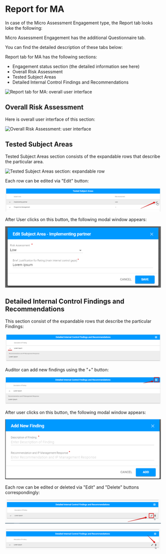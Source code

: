 # Report for MA

In case of the Micro Assessment Engagement type, the Report tab looks loke the following:





Micro Assessment Engagement has the additional Questionnaire tab. 

You can find the detailed description of these tabs below:

Report tab for MA has the following sections:

* Engagement status section \(the detailed information see here\)
* Overall Risk Assessment
* Tested Subject Areas
* Detailed Internal Control Findings and Recommendations



![Report tab for MA: overall user interface](https://blobscdn.gitbook.com/v0/b/gitbook-28427.appspot.com/o/assets%2F-LJxF2RKg63Q700gpAQ8%2F-LKaWKDkPJAjRqVYilvP%2F-LKaYSaEDieEh4YOY7f-%2F62.png?alt=media&token=643f9794-f14b-47a8-8c7b-da8b71f02d33)

## Overall Risk Assessment

  
Here is overall user interface of this section:​

![Overall Risk Assessment: user interface](https://blobscdn.gitbook.com/v0/b/gitbook-28427.appspot.com/o/assets%2F-LJxF2RKg63Q700gpAQ8%2F-LKaWKDkPJAjRqVYilvP%2F-LKaXX19WCMVmeBU9VZK%2F63.png?alt=media&token=c457f771-5ea8-46ca-bc2d-914a1b0a9f65)

## Tested Subject Areas

  
Tested Subject Areas section consists of the expandable rows that describe the particular area.​

![Tested Subject Areas section: expandable row](https://blobscdn.gitbook.com/v0/b/gitbook-28427.appspot.com/o/assets%2F-LJxF2RKg63Q700gpAQ8%2F-LKaWKDkPJAjRqVYilvP%2F-LKaYsznRzLXoZTk_yP-%2F65.png?alt=media&token=270f1f3a-99f8-40d6-b39e-81a46f3f9397)

Each row can be edited via "Edit" button:



![Edit button](../../../.gitbook/assets/68.png)

After User clicks on this button, the following modal window appears:

![Edit Subject Area modal window](../../../.gitbook/assets/69.png)

## Detailed Internal Control Findings and Recommendations

This section consist of the expandable rows that describe the particular Findings:

![Detailed Internal Control Findings and Recommendation: overall interface](../../../.gitbook/assets/67.png)

Auditor can add new findings using the "+" button:

![Add findings button](../../../.gitbook/assets/71.png)

After user clicks on this button, the following modal window appears:

![Add New Findings modal window](../../../.gitbook/assets/72.png)

Each row can be edited or deleted via "Edit" and "Delete" buttons correspondingly:

![Edit button](../../../.gitbook/assets/73.png)

![Delete button](../../../.gitbook/assets/74.png)

